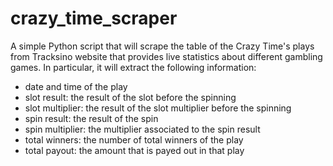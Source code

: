 # crazy_time_scraper

A simple Python script that will scrape the table of the Crazy Time's plays from Tracksino website that provides live statistics about different gambling games. In particular, it will extract the following information:
- date and time of the play
- slot result: the result of the slot before the spinning
- slot multiplier: the result of the slot multiplier before the spinning
- spin result: the result of the spin
- spin multiplier: the multiplier associated to the spin result 
- total winners: the number of total winners of the play
- total payout: the amount that is payed out in that play
